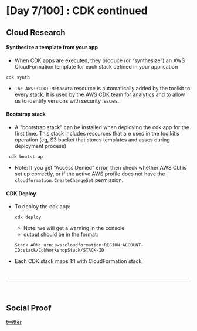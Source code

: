 # [Day 7/100] : CDK continued


## Cloud Research

####  Synthesize a template from your app
-  When CDK apps are executed, they produce (or “synthesize”) an AWS CloudFormation template for each stack defined in your application
  ```
  cdk synth
  ```
  - `The AWS::CDK::Metadata` resource is automatically added by the toolkit to every stack. It is used by the AWS CDK team for analytics and to allow us to identify versions with security issues.

#### Bootstrap stack
- A "bootstrap stack" can be installed when deploying the cdk app for the first time.  This stack includes resources that are used in the toolkit’s operation (eg, S3 bucket that stores templates and asses during deployment process)
```
 cdk bootstrap
```

- Note: If you get "Access Denied" error, then check whether AWS CLI is set up correctly, or if the active AWS profile does not have the `cloudformation:CreateChangeSet` permission.

#### CDK Deploy
- To deploy the cdk app:
  ```
  cdk deploy
  ```
  
  - Note: we will get a warning in the console
  -  output should be in the format:
     
  `Stack ARN:
arn:aws:cloudformation:REGION:ACCOUNT-ID:stack/CdkWorkshopStack/STACK-ID`


- Each CDK stack maps 1:1 with CloudFormation stack.
  


</br>

---

</br>

## Social Proof

[twitter](https://twitter.com/ImperfectShishi/status/1341969885316796416)

